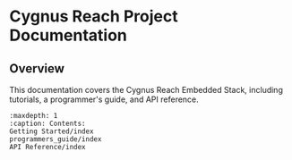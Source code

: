 # Cygnus Reach Project Documentation

## Overview

This documentation covers the Cygnus Reach Embedded Stack, including tutorials, a programmer's guide, and API reference.

```{toctree}
:maxdepth: 1
:caption: Contents:
Getting Started/index
programmers_guide/index
API Reference/index